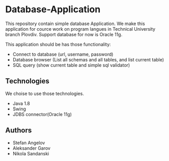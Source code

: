 # Database-Application
This repository contain simple database Application. We make this application for cource work on program langues in Technical University branch Plovdiv. Support database for now is Oracle 11g.

This application should be has those functionality:
* Connect to database (url, username, password)
* Database browser (List all schemas and all tables, and list current table)
* SQL query (show current table and simple sql validator)

## Technologies
We choise to use those  technologies. 
* Java 1.8
* Swing
* JDBS connector(Oracle 11g)
## Authors
* Stefan Angelov
* Aleksander Garov
* Nikola Sandanski

